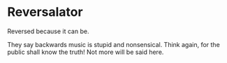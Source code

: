 # Reversalator
Reversed because it can be.

They say backwards music is stupid and nonsensical.  Think again, for the public shall know the truth!
Not more will be said here.
